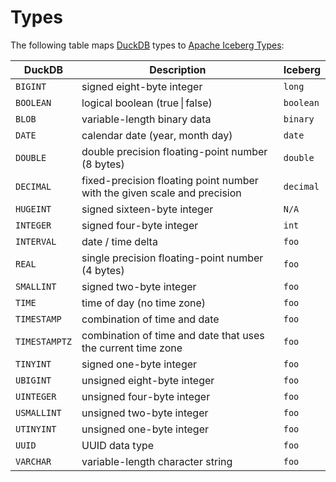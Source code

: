 # Types

The following table maps [DuckDB](https://duckdb.org/docs/sql/data_types/overview) types to [Apache Iceberg Types](https://iceberg.apache.org/docs/latest/schemas/):

| DuckDB | Description  | Iceberg |
| ------ | ------------ | ------- |
| `BIGINT` | signed eight-byte integer | `long` |
| `BOOLEAN`	 | logical boolean (true \| false) | `boolean` |
| `BLOB` | variable-length binary data | `binary` |
| `DATE` | calendar date (year, month day) | `date` |
| `DOUBLE` | double precision floating-point number (8 bytes) | `double` |
| `DECIMAL` | fixed-precision floating point number with the given scale and precision | `decimal` |
| `HUGEINT` | signed sixteen-byte integer | `N/A` |
| `INTEGER` | signed four-byte integer | `int` |
| `INTERVAL` | date / time delta | `foo` |
| `REAL` | single precision floating-point number (4 bytes) | `foo` |
| `SMALLINT` | signed two-byte integer | `foo` |
| `TIME` | time of day (no time zone) | `foo` |
| `TIMESTAMP` | combination of time and date | `foo` |
| `TIMESTAMPTZ` | combination of time and date that uses the current time zone | `foo` |
| `TINYINT` | signed one-byte integer | `foo` |
| `UBIGINT` | unsigned eight-byte integer | `foo` |
| `UINTEGER` | unsigned four-byte integer | `foo` |
| `USMALLINT` | unsigned two-byte integer | `foo` |
| `UTINYINT` | unsigned one-byte integer | `foo` |
| `UUID` | UUID data type | `foo` |
| `VARCHAR` | variable-length character string | `foo` |
